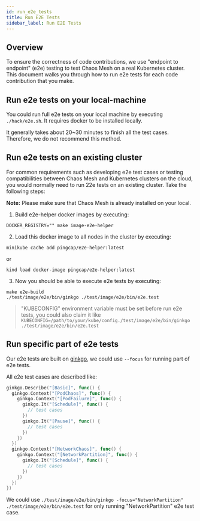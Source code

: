 ```yaml
---
id: run_e2e_tests
title: Run E2E Tests
sidebar_label: Run E2E Tests
---
```


## Overview

To ensure the correctness of code contributions, we use "endpoint to endpoint" (e2e) testing to test Chaos Mesh on a real Kubernetes cluster. This document walks you through how to run e2e tests for each code contribution that you make.

## Run e2e tests on your local-machine

You could run full e2e tests on your local machine by executing `./hack/e2e.sh`. It requires docker to be installed locally.

It generally takes about 20~30 minutes to finish all the test cases. Therefore, we do not recommend this method.

## Run e2e tests on an existing cluster

For common requirements such as developing e2e test cases or testing compatibilities between Chaos Mesh and Kubernetes clusters on the cloud, you would normally need to run 22e tests on an existing cluster. Take the following steps:

**Note:** Please make sure that Chaos Mesh is already installed on your local.

1. Build e2e-helper docker images by executing:

```shell
DOCKER_REGISTRY="" make image-e2e-helper
```

2. Load this docker image to all nodes in the cluster by executing:

```shell
minikube cache add pingcap/e2e-helper:latest
```

or

```shell
kind load docker-image pingcap/e2e-helper:latest
```

3. Now you should be able to execute e2e tests by executing:

```shell
make e2e-build
./test/image/e2e/bin/ginkgo ./test/image/e2e/bin/e2e.test
```

> "KUBECONFIG" environment variable must be set before run e2e tests, you could also claim it like `KUBECONFIG=/path/to/your/kube/config./test/image/e2e/bin/ginkgo ./test/image/e2e/bin/e2e.test`

## Run specific part of e2e tests

Our e2e tests are built on [ginkgo](https://onsi.github.io/ginkgo/), we could use `--focus` for running part of e2e tests.

All e2e test cases are described like:

```go
ginkgo.Describe("[Basic]", func() {
  ginkgo.Context("[PodChaos]", func() {
    ginkgo.Context("[PodFailure]", func() {
      ginkgo.It("[Schedule]", func() {
        // test cases
      })
      ginkgo.It("[Pause]", func() {
        // test cases
      })
    })
  })
  ginkgo.Context("[NetworkChaos]", func() {
    ginkgo.Context("[NetworkPartition]", func() {
      ginkgo.It("[Schedule]", func() {
        // test cases
      })
    })
  })
})
```

We could use `./test/image/e2e/bin/ginkgo -focus="NetworkPartition" ./test/image/e2e/bin/e2e.test` for only running "NetworkPartition" e2e test case.
